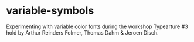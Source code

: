 # variable-symbols

Experimenting with variable color fonts during the workshop Typearture #3 hold by Arthur Reinders Folmer, Thomas Dahm & Jeroen Disch.
